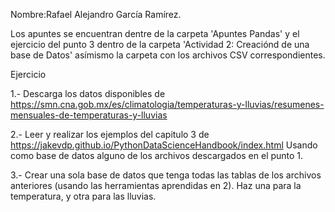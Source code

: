 Nombre:Rafael Alejandro García Ramírez.

Los apuntes se encuentran dentre de la carpeta 'Apuntes Pandas' y el ejercicio del punto 3 dentro de la carpeta 'Actividad 2: Creaciónd de una base de Datos' asímismo la carpeta con los archivos CSV correspondientes.


Ejercicio 

1.- Descarga los datos disponibles de https://smn.cna.gob.mx/es/climatologia/temperaturas-y-lluvias/resumenes-mensuales-de-temperaturas-y-lluvias

2.- Leer y realizar los ejemplos del  capitulo 3 de https://jakevdp.github.io/PythonDataScienceHandbook/index.html Usando como base de datos alguno de los archivos descargados en el punto 1. 

3.- Crear una sola base de datos que tenga todas las tablas de los archivos anteriores (usando las herramientas aprendidas en 2). Haz una para la temperatura, y otra para las lluvias. 
